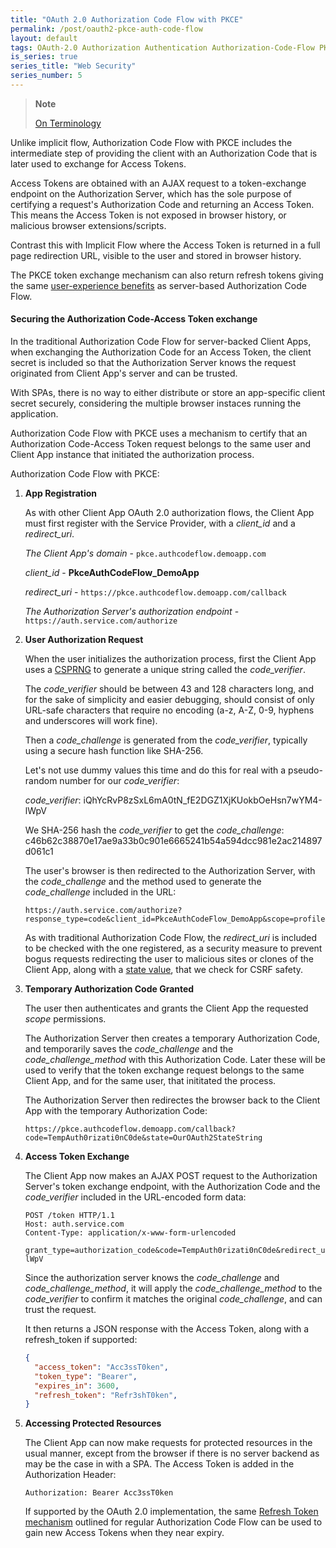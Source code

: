 ```yaml
---
title: "OAuth 2.0 Authorization Code Flow with PKCE"
permalink: /post/oauth2-pkce-auth-code-flow
layout: default
tags: OAuth-2.0 Authorization Authentication Authorization-Code-Flow PKCE Implicit-Flow Access-Token Third-Party-Access 
is_series: true
series_title: "Web Security"
series_number: 5
---
```


> **Note**
>
> [On Terminology](2023-03-15-oauth2-overview.md#notes-on-terminology)

Unlike implicit flow, Authorization Code Flow with PKCE includes the intermediate step of providing the client with an Authorization Code that is later used to exchange for Access Tokens. 

Access Tokens are obtained with an AJAX request to a token-exchange endpoint on the Authorization Server, which has the sole purpose of certifying a request's Authorization Code and returning an Access Token. This means the Access Token is not exposed in browser history, or malicious browser extensions/scripts. 

Contrast this with Implicit Flow where the Access Token is returned in a full page redirection URL, visible to the user and stored in browser history.

The PKCE token exchange mechanism can also return refresh tokens giving the same [user-experience benefits](2023-04-02-oauth2-auth-code-flow.md#maintaining-client-app-authorization) as server-based Authorization Code Flow.

#### Securing the Authorization Code-Access Token exchange 

In the traditional Authorization Code Flow for server-backed Client Apps, when exchanging the Authorization Code for an Access Token, the client secret is included so that the Authorization Server knows the request originated from Client App's server and can be trusted.

With SPAs, there is no way to either distribute or store an app-specific client secret securely, considering the multiple browser instaces running the application.

Authorization Code Flow with PKCE uses a mechanism to certify that an Authorization Code-Access Token request belongs to the same user and Client App instance that initiated the authorization process.

Authorization Code Flow with PKCE:

1) **App Registration**

    As with other Client App OAuth 2.0 authorization flows, the Client App must first register with the Service Provider, with a *client_id* and a *redirect_uri*.

    *The Client App's domain* - `pkce.authcodeflow.demoapp.com`

    *client_id* - **PkceAuthCodeFlow_DemoApp**
    
    *redirect_uri* - `https://pkce.authcodeflow.demoapp.com/callback`
    
    *The Authorization Server's authorization endpoint* - `https://auth.service.com/authorize`

2) **User Authorization Request**

    When the user initializes the authorization process, first the Client App uses a [CSPRNG](https://en.wikipedia.org/wiki/Cryptographically_secure_pseudorandom_number_generator) to generate a unique string called the *code_verifier*. 

    The *code_verifier* should be between 43 and 128 characters long, and for the sake of simplicity and easier debugging, should consist of only URL-safe characters that require no encoding (a-z, A-Z, 0-9, hyphens and underscores will work fine).

    Then a *code_challenge* is generated from the *code_verifier*, typically using a secure hash function like SHA-256.

    Let's not use dummy values this time and do this for real with a pseudo-random number for our *code_verifier*:
    
    *code_verifier*: iQhYcRvP8zSxL6mA0tN_fE2DGZ1XjKUokbOeHsn7wYM4-lWpV
    
    We SHA-256 hash the *code_verifier* to get the *code_challenge*: c46b62c38870e17ae9a33b0c901e6665241b54a594dcc981e2ac214897d061c1

    The user's browser is then redirected to the Authorization Server, with the *code_challenge* and the method used to generate the *code_challenge* included in the URL:

    ```
    https://auth.service.com/authorize?response_type=code&client_id=PkceAuthCodeFlow_DemoApp&scope=profile&state=OurOAuth2StateString&code_challenge=c46b62c38870e17ae9a33b0c901e6665241b54a594dcc981e2ac214897d061c1&code_challenge_method=S256&redirect_uri=https%3A%2F%2Fpkce.authcodeflow.demoapp.com%2Fcallback
    ```

    As with traditional Authorization Code Flow, the *redirect_uri* is included to be checked with the one registered, as a security measure to prevent bogus requests redirecting the user to malicious sites or clones of the Client App, along with a [state value](2023-04-02-oauth2-auth-code-flow.md#state), that we check for CSRF safety.

3) **Temporary Authorization Code Granted** 

    The user then authenticates and grants the Client App the requested *scope* permissions.

    The Authorization Server then creates a temporary Authorization Code, and temporarily saves the *code_challenge* and the *code_challenge_method* with this Authorization Code. Later these will be used to verify that the token exchange request belongs to the same Client App, and for the same user, that inititated the process.

    The Authorization Server then redirectes the browser back to the Client App with the temporary Authorization Code:

    ```
    https://pkce.authcodeflow.demoapp.com/callback?code=TempAuth0rizati0nC0de&state=OurOAuth2StateString
    ```

4) **Access Token Exchange**

    The Client App now makes an AJAX POST request to the Authorization Server's token exchange endpoint, with the Authorization Code and the *code_verifier* included in the URL-encoded form data:

    ```
    POST /token HTTP/1.1
    Host: auth.service.com
    Content-Type: application/x-www-form-urlencoded

    grant_type=authorization_code&code=TempAuth0rizati0nC0de&redirect_uri=https%3A%2F%2Fpkce.authcodeflow.demoapp.com%2Fcallback&client_id=PkceAuthCodeFlow_DemoApp&code_verifier=iQhYcRvP8zSxL6mA0tN_fE2DGZ1XjKUokbOeHsn7wYM4-lWpV
    ```

    Since the authorization server knows the *code_challenge* and *code_challenge_method*, it will apply the *code_challenge_method* to the *code_verifier* to confirm it matches the original *code_challenge*, and can trust the request.
     
    It then returns a JSON response with the Access Token, along with a refresh_token if supported:

    ```json
    {
      "access_token": "Acc3ssT0ken",
      "token_type": "Bearer",
      "expires_in": 3600,
      "refresh_token": "Refr3shT0ken",
    }
    ```

5) **Accessing Protected Resources**

    The Client App can now make requests for protected resources in the usual manner, except from the browser if there is no server backend as may be the case in with a SPA. The Access Token is added in the Authorization Header:


    ```
    Authorization: Bearer Acc3ssT0ken
    ```

    If supported by the OAuth 2.0 implementation, the same [Refresh Token mechanism](2023-04-02-oauth2-auth-code-flow.md#obtaining-fresh-access-tokens-with-a-refresh-token) outlined for regular Authorization Code Flow can be used to gain new Access Tokens when they near expiry. 
    

